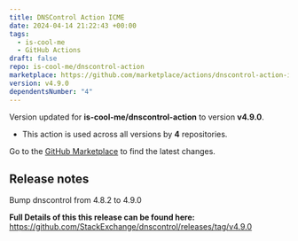```yaml
---
title: DNSControl Action ICME
date: 2024-04-14 21:22:43 +00:00
tags:
  - is-cool-me
  - GitHub Actions
draft: false
repo: is-cool-me/dnscontrol-action
marketplace: https://github.com/marketplace/actions/dnscontrol-action-icme
version: v4.9.0
dependentsNumber: "4"
---
```



Version updated for **is-cool-me/dnscontrol-action** to version **v4.9.0**.
- This action is used across all versions by **4** repositories.

Go to the [GitHub Marketplace](https://github.com/marketplace/actions/dnscontrol-action-icme) to find the latest changes.

## Release notes

Bump dnscontrol from 4.8.2 to 4.9.0

**Full Details of this this release can be found here:** https://github.com/StackExchange/dnscontrol/releases/tag/v4.9.0
